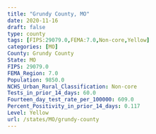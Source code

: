 ```yaml
---
title: "Grundy County, MO"
date: 2020-11-16
draft: false
type: county
tags: [FIPS:29079.0,FEMA:7.0,Non-core,Yellow]
categories: [MO]
County: Grundy County
State: MO
FIPS: 29079.0
FEMA_Region: 7.0
Population: 9850.0
NCHS_Urban_Rural_Classification: Non-core
Tests_in_prior_14_days: 60.0
Fourteen_day_test_rate_per_100000: 609.0
Percent_Positivity_in_prior_14_days: 0.117
Level: Yellow
url: /states/MO/grundy-county
---
```



